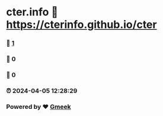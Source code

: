 # cter.info :link: https://cterinfo.github.io/cter 
### :page_facing_up: [1](https://cterinfo.github.io/cter/tag.html) 
### :speech_balloon: 0 
### :hibiscus: 0 
### :alarm_clock: 2024-04-05 12:28:29 
### Powered by :heart: [Gmeek](https://github.com/Meekdai/Gmeek)
